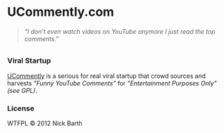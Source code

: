 # UCommently.com
> ###### *"I don't even watch videos on YouTube anymore I just read the top comments."*

### Viral Startup

[UCommently](http://ucommently.com) is a serious for real viral startup that crowd sources and harvests
*"Funny YouTube Comments"* for *"Entertainment Purposes Only" (see GPL)*.

### License
WTFPL &copy; 2012 Nick Barth
